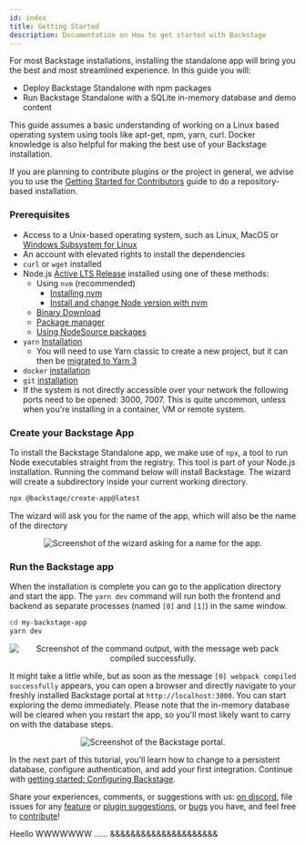 ```yaml
---
id: index
title: Getting Started
description: Documentation on How to get started with Backstage
---
```


For most Backstage installations, installing the standalone app will bring you
the best and most streamlined experience. In this guide you will:

- Deploy Backstage Standalone with npm packages
- Run Backstage Standalone with a SQLite in-memory database and demo content

This guide assumes a basic understanding of working on a Linux based operating
system using tools like apt-get, npm, yarn, curl. Docker knowledge is also
helpful for making the best use of your Backstage installation.

If you are planning to contribute plugins or the project in general, we advise
you to use the
[Getting Started for Contributors](https://backstage.io/docs/getting-started/running-backstage-locally)
guide to do a repository-based installation.

### Prerequisites

- Access to a Unix-based operating system, such as Linux, MacOS or
  [Windows Subsystem for Linux](https://docs.microsoft.com/en-us/windows/wsl/)
- An account with elevated rights to install the dependencies
- `curl` or `wget` installed
- Node.js [Active LTS Release](https://nodejs.org/en/blog/release/) installed using one of these
  methods:
  - Using `nvm` (recommended)
    - [Installing nvm](https://github.com/nvm-sh/nvm#install--update-script)
    - [Install and change Node version with nvm](https://nodejs.org/en/download/package-manager/#nvm)
  - [Binary Download](https://nodejs.org/en/download/)
  - [Package manager](https://nodejs.org/en/download/package-manager/)
  - [Using NodeSource packages](https://github.com/nodesource/distributions/blob/master/README.md)
- `yarn` [Installation](https://classic.yarnpkg.com/en/docs/install)
  - You will need to use Yarn classic to create a new project, but it can then be [migrated to Yarn 3](../tutorials/yarn-migration.md)
- `docker` [installation](https://docs.docker.com/engine/install/)
- `git` [installation](https://github.com/git-guides/install-git)
- If the system is not directly accessible over your network the following ports
  need to be opened: 3000, 7007. This is quite uncommon, unless when you're
  installing in a container, VM or remote system.

### Create your Backstage App

To install the Backstage Standalone app, we make use of `npx`, a tool to run
Node executables straight from the registry. This tool is part of your Node.js
installation. Running the command below will install Backstage. The wizard will
create a subdirectory inside your current working directory.

```bash
npx @backstage/create-app@latest
```

The wizard will ask you for the name of the app, which will also be the name of the directory

<p align='center'>
  <img src='../assets/getting-started/wizard.png' alt='Screenshot of the wizard asking for a name for the app.' />
</p>

### Run the Backstage app

When the installation is complete you can go to the application directory and
start the app. The `yarn dev` command will run both the frontend and backend as
separate processes (named `[0]` and `[1]`) in the same window.

```bash
cd my-backstage-app
yarn dev
```

<p align='center'>
  <img src='../assets/getting-started/startup.png' alt='Screenshot of the command output, with the message web pack compiled successfully.'/>
</p>

It might take a little while, but as soon as the message
`[0] webpack compiled successfully` appears, you can open a browser and directly
navigate to your freshly installed Backstage portal at `http://localhost:3000`.
You can start exploring the demo immediately. Please note that the in-memory
database will be cleared when you restart the app, so you'll most likely want to
carry on with the database steps.

<p align='center'>
  <img src='../assets/getting-started/portal.png' alt='Screenshot of the Backstage portal.'/>
</p>

In the next part of this tutorial, you'll learn how to change to a persistent
database, configure authentication, and add your first integration. Continue
with [getting started: Configuring Backstage](configuration.md).

Share your experiences, comments, or suggestions with us:
[on discord](https://discord.gg/EBHEGzX), file issues for any
[feature](https://github.com/backstage/backstage/issues/new?labels=help+wanted&template=feature_template.md)
or
[plugin suggestions](https://github.com/backstage/backstage/issues/new?labels=plugin&template=plugin_template.md&title=%5BPlugin%5D+THE+PLUGIN+NAME),
or
[bugs](https://github.com/backstage/backstage/issues/new?labels=bug&template=bug_template.md)
you have, and feel free to
[contribute](https://github.com/backstage/backstage/blob/master/CONTRIBUTING.md)!

Heello WWWWWWW ...... &&&&&&&&&&&&&&&&&&&&&
